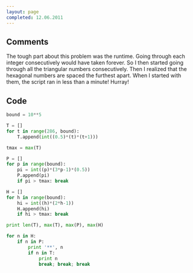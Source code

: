 ```yaml
---
layout: page
completed: 12.06.2011
---
```


## Comments

The tough part about this problem was the runtime. Going through each integer
consecutively would have taken forever. So I then started going through all the
triangular numbers consecutively. Then I realized that the hexagonal numbers
are spaced the furthest apart. When I started with them, the script ran in less
than a minute!  Hurray!

## Code

```python
bound = 10**5

T = []
for t in range(286, bound):
	T.append(int((0.5)*(t)*(t+1)))

tmax = max(T)

P = []
for p in range(bound):
	pi = int((p)*(3*p-1)*(0.5))
	P.append(pi)
	if pi > tmax: break

H = []
for h in range(bound):
	hi = int((h)*(2*h-1))
	H.append(hi)
	if hi > tmax: break

print len(T), max(T), max(P), max(H)

for n in H:
	if n in P:
		print '**', n
		if n in T:
			print n
			break; break; break
```
